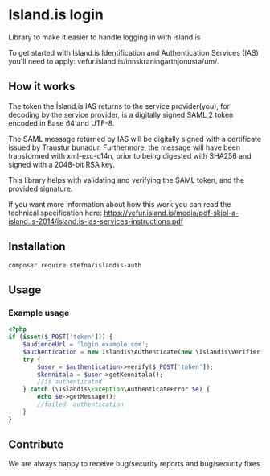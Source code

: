 # Island.is login

Library to make it easier to handle logging in with island.is

To get started with Island.is Identification and Authentication Services (IAS) you'll need to apply: vefur.island.is/innskraningarthjonusta/um/.


## How it works

The token the Ísland.is IAS returns to the service provider(you), for decoding by the service provider, is a digitally signed SAML 2 token encoded in Base 64 and UTF-8.

The SAML message returned by IAS will be digitally signed with a certificate issued by Traustur bunadur. Furthermore, the message will have been transformed with xml-exc-c14n, prior to being digested with SHA256 and signed with a 2048-bit RSA key.

This library helps with validating and verifying the SAML token, and the provided signature.

If you want more information about how this work you can read the technical specification here:
https://vefur.island.is/media/pdf-skjol-a-island.is-2014/island.is-ias-services-instructions.pdf

## Installation

```
composer require stefna/islandis-auth
```

## Usage

### Example usage

```php
<?php
if (isset($_POST['token'])) {
	$audienceUrl = 'login.example.com';
	$authentication = new Islandis\Authenticate(new \Islandis\Verifier($audienceUrl));
	try {
		$user = $authentication->verify($_POST['token']);
		$kennitala = $user->getKennitala();
		//is authenticated
	} catch (\Islandis\Exception\AuthenticateError $e) {
		echo $e->getMessage();
		//failed  authentication
	}
}
```

## Contribute

We are always happy to receive bug/security reports and bug/security fixes

